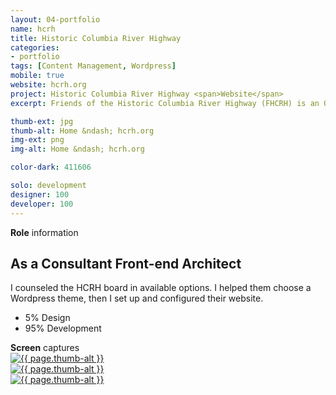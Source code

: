 ```yaml
---
layout: 04-portfolio
name: hcrh
title: Historic Columbia River Highway
categories:
- portfolio
tags: [Content Management, Wordpress]
mobile: true
website: hcrh.org
project: Historic Columbia River Highway <span>Website</span>
excerpt: Friends of the Historic Columbia River Highway (FHCRH) is an Oregon nonprofit corporation whose mission is to support the restoration and reconnection of the historic Columbia River highway.

thumb-ext: jpg
thumb-alt: Home &ndash; hcrh.org
img-ext: png
img-alt: Home &ndash; hcrh.org

color-dark: 411606

solo: development
designer: 100
developer: 100
---
```


<section class="cf">
  <span class="title--section"><b>Role</b> information</span>
  <div class="grid grid--gutters3x">
    <div class="intro grid-cell">
      <h2>As a Consultant Front-end Architect</h2>
      <p>I counseled the HCRH board in available options. I helped them choose a Wordpress theme, then I set up and configured their website.</p>
      <ul class="pizza-toppings" data-pie-id="pie__tasks" data-options='{"donut": "true"}'>
        <li data-value="5">5% Design</li>
        <li data-value="95">95% Development</li>
      </ul>
    </div>
    <div class="grid-cell hide-small">
      <div class="pizza-pie" id="pie__tasks"></div>
    </div>
  </div>
</section>

<section class="cf">
  <span class="title--section"><b>Screen</b> captures</span>
  <div class="grid grid--guttersLarge grid-wrap thumb-grid">
    <div class="thumb grid-cell show-me animated">
      <a href="#" class="fluidbox">
        <img src="/images/portfolio/{{ page.name }}/{{ page.name }}-01.{{ page.img-ext }}" alt="{{ page.thumb-alt }}" class="img-responsive">
      </a>
    </div>
    <div class="thumb grid-cell show-me animated">
      <a href="#" class="fluidbox">
        <img src="/images/portfolio/{{ page.name }}/{{ page.name }}-02.{{ page.img-ext }}" alt="{{ page.thumb-alt }}" class="img-responsive">
      </a>
    </div>
    <div class="thumb grid-cell show-me animated">
      <a href="#" class="fluidbox">
        <img src="/images/portfolio/{{ page.name }}/{{ page.name }}-03.{{ page.img-ext }}" alt="{{ page.thumb-alt }}" class="img-responsive">
      </a>
    </div>
  </div>
</section>

<script>
  $(window).load(function() {
    Pizza.init();
  })
</script>
